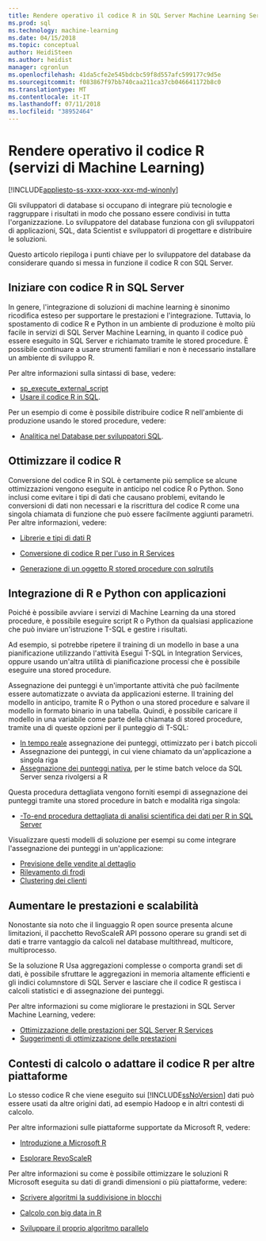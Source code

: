 ```yaml
---
title: Rendere operativo il codice R in SQL Server Machine Learning Services | Microsoft Docs
ms.prod: sql
ms.technology: machine-learning
ms.date: 04/15/2018
ms.topic: conceptual
author: HeidiSteen
ms.author: heidist
manager: cgronlun
ms.openlocfilehash: 41da5cfe2e545bdcbc59f8d557afc599177c9d5e
ms.sourcegitcommit: f083867f97bb740caa211ca37cb046641172b8c0
ms.translationtype: MT
ms.contentlocale: it-IT
ms.lasthandoff: 07/11/2018
ms.locfileid: "38952464"
---
```

# <a name="operationalize-r-code-machine-learning-services"></a>Rendere operativo il codice R (servizi di Machine Learning)
[!INCLUDE[appliesto-ss-xxxx-xxxx-xxx-md-winonly](../../includes/appliesto-ss-xxxx-xxxx-xxx-md-winonly.md)]

Gli sviluppatori di database si occupano di integrare più tecnologie e raggruppare i risultati in modo che possano essere condivisi in tutta l'organizzazione. Lo sviluppatore del database funziona con gli sviluppatori di applicazioni, SQL, data Scientist e sviluppatori di progettare e distribuire le soluzioni.

Questo articolo riepiloga i punti chiave per lo sviluppatore del database da considerare quando si messa in funzione il codice R con SQL Server.

## <a name="get-started-with-r-code-in-sql-server"></a>Iniziare con codice R in SQL Server

In genere, l'integrazione di soluzioni di machine learning è sinonimo ricodifica esteso per supportare le prestazioni e l'integrazione. Tuttavia, lo spostamento di codice R e Python in un ambiente di produzione è molto più facile in servizi di SQL Server Machine Learning, in quanto il codice può essere eseguito in SQL Server e richiamato tramite le stored procedure. È possibile continuare a usare strumenti familiari e non è necessario installare un ambiente di sviluppo R. 

Per altre informazioni sulla sintassi di base, vedere:

+ [sp_execute_external_script](../../relational-databases/system-stored-procedures/sp-execute-external-script-transact-sql.md)
+ [Usare il codice R in SQL](../../advanced-analytics/tutorials/rtsql-using-r-code-in-transact-sql-quickstart.md).

Per un esempio di come è possibile distribuire codice R nell'ambiente di produzione usando le stored procedure, vedere:

+ [Analitica nel Database per sviluppatori SQL](../../advanced-analytics/tutorials/sqldev-in-database-r-for-sql-developers.md).

## <a name="optimize-your-r-code"></a>Ottimizzare il codice R

Conversione del codice R in SQL è certamente più semplice se alcune ottimizzazioni vengono eseguite in anticipo nel codice R o Python. Sono inclusi come evitare i tipi di dati che causano problemi, evitando le conversioni di dati non necessari e la riscrittura del codice R come una singola chiamata di funzione che può essere facilmente aggiunti parametri. Per altre informazioni, vedere:

+ [Librerie e tipi di dati R](r-libraries-and-data-types.md)

+ [Conversione di codice R per l'uso in R Services](converting-r-code-for-use-in-sql-server.md)

+ [Generazione di un oggetto R stored procedure con sqlrutils](generating-an-r-stored-procedure-for-r-code-using-the-sqlrutils-package.md)

## <a name="integrate-r-and-python-with-applications"></a>Integrazione di R e Python con applicazioni

Poiché è possibile avviare i servizi di Machine Learning da una stored procedure, è possibile eseguire script R o Python da qualsiasi applicazione che può inviare un'istruzione T-SQL e gestire i risultati.

Ad esempio, si potrebbe ripetere il training di un modello in base a una pianificazione utilizzando l'attività Esegui T-SQL in Integration Services, oppure usando un'altra utilità di pianificazione processi che è possibile eseguire una stored procedure.

Assegnazione dei punteggi è un'importante attività che può facilmente essere automatizzate o avviata da applicazioni esterne. Il training del modello in anticipo, tramite R o Python o una stored procedure e salvare il modello in formato binario in una tabella. Quindi, è possibile caricare il modello in una variabile come parte della chiamata di stored procedure, tramite una di queste opzioni per il punteggio di T-SQL:

+ [In tempo reale](../real-time-scoring.md) assegnazione dei punteggi, ottimizzato per i batch piccoli
+ Assegnazione dei punteggi, in cui viene chiamato da un'applicazione a singola riga
+ [Assegnazione dei punteggi nativa](../sql-native-scoring.md), per le stime batch veloce da SQL Server senza rivolgersi a R

Questa procedura dettagliata vengono forniti esempi di assegnazione dei punteggi tramite una stored procedure in batch e modalità riga singola:

+ [-To-end procedura dettagliata di analisi scientifica dei dati per R in SQL Server](../tutorials/walkthrough-data-science-end-to-end-walkthrough.md)

Visualizzare questi modelli di soluzione per esempi su come integrare l'assegnazione dei punteggi in un'applicazione:

+ [Previsione delle vendite al dettaglio](https://github.com/Microsoft/SQL-Server-R-Services-Samples/blob/master/RetailForecasting/Introduction.md)
+ [Rilevamento di frodi](https://github.com/Microsoft/r-server-fraud-detection)
+ [Clustering dei clienti](https://github.com/Microsoft/sql-server-samples/tree/master/samples/features/r-services/getting-started/customer-clustering)

## <a name="boost-performance-and-scale"></a>Aumentare le prestazioni e scalabilità

Nonostante sia noto che il linguaggio R open source presenta alcune limitazioni, il pacchetto RevoScaleR API possono operare su grandi set di dati e trarre vantaggio da calcoli nel database multithread, multicore, multiprocesso.

Se la soluzione R Usa aggregazioni complesse o comporta grandi set di dati, è possibile sfruttare le aggregazioni in memoria altamente efficienti e gli indici columnstore di SQL Server e lasciare che il codice R gestisca i calcoli statistici e di assegnazione dei punteggi.

Per altre informazioni su come migliorare le prestazioni in SQL Server Machine Learning, vedere:

+ [Ottimizzazione delle prestazioni per SQL Server R Services](../../advanced-analytics/r/sql-server-r-services-performance-tuning.md)
+ [Suggerimenti di ottimizzazione delle prestazioni](https://gallery.cortanaintelligence.com/Tutorial/SQL-Server-Optimization-Tips-and-Tricks-for-Analytics-Services)

## <a name="adapt-r-code-for-other-platforms-or-compute-contexts"></a>Contesti di calcolo o adattare il codice R per altre piattaforme

Lo stesso codice R che viene eseguito sui [!INCLUDE[ssNoVersion](../../includes/ssnoversion-md.md)] dati può essere usati da altre origini dati, ad esempio Hadoop e in altri contesti di calcolo.

Per altre informazioni sulle piattaforme supportate da Microsoft R, vedere:

+ [Introduzione a Microsoft R](https://docs.microsoft.com/r-server/)

+ [Esplorare RevoScaleR](https://docs.microsoft.com/r-server/r/tutorial-r-to-revoscaler)

Per altre informazioni su come è possibile ottimizzare le soluzioni R Microsoft eseguita su dati di grandi dimensioni o più piattaforme, vedere:

+ [Scrivere algoritmi la suddivisione in blocchi](https://docs.microsoft.com/r-server/r/how-to-developer-write-chunking-algorithms)

+ [Calcolo con big data in R](https://docs.microsoft.com/r-server/r/tutorial-large-data-tips)

+ [Sviluppare il proprio algoritmo parallelo](https://docs.microsoft.com/r-server/r-reference/revopemar/pemar)

